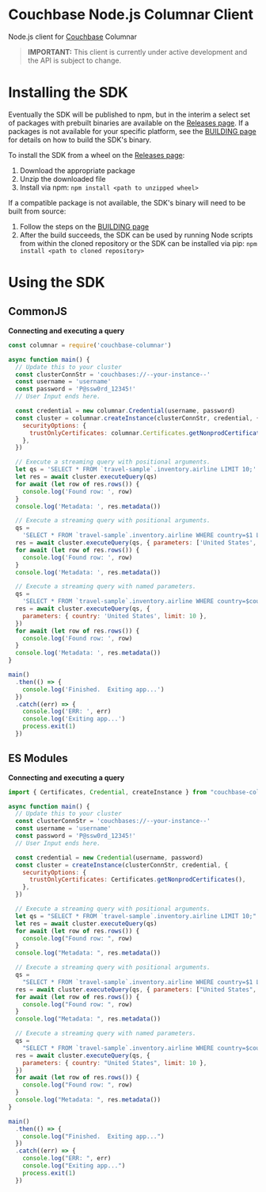 # Couchbase Node.js Columnar Client
Node.js client for [Couchbase](https://couchbase.com) Columnar

>**IMPORTANT:** This client is currently under active development and the API is subject to change.

# Installing the SDK<a id="installing-the-sdk"></a>

Eventually the SDK will be published to npm, but in the interim a select set of packages with prebuilt binaries are available on the [Releases page](https://github.com/couchbaselabs/columnar-nodejs-client/releases).  If a packages is not available for your specific platform, see the [BUILDING page](https://github.com/couchbaselabs/columnar-nodejs-client/blob/main/BUILDING.md) for details on how to build the SDK's binary.

To install the SDK from a wheel on the [Releases page](https://github.com/couchbaselabs/columnar-nodejs-client/releases):
1. Download the appropriate package
2. Unzip the downloaded file
3. Install via npm: `npm install <path to unzipped wheel>`

If a compatible package is not available, the SDK's binary will need to be built from source:
1. Follow the steps on the [BUILDING page](https://github.com/couchbaselabs/columnar-nodejs-client/blob/main/BUILDING.md)
2. After the build succeeds, the SDK can be used by running Node scripts from within the cloned repository or the SDK can be installed via pip: `npm install <path to cloned repository>`

# Using the SDK<a id="using-the-sdk"></a>

## CommonJS
**Connecting and executing a query**
```javascript
const columnar = require('couchbase-columnar')

async function main() {
  // Update this to your cluster
  const clusterConnStr = 'couchbases://--your-instance--'
  const username = 'username'
  const password = 'P@ssw0rd_12345!'
  // User Input ends here.

  const credential = new columnar.Credential(username, password)
  const cluster = columnar.createInstance(clusterConnStr, credential, {
    securityOptions: {
      trustOnlyCertificates: columnar.Certificates.getNonprodCertificates(),
    },
  })

  // Execute a streaming query with positional arguments.
  let qs = 'SELECT * FROM `travel-sample`.inventory.airline LIMIT 10;'
  let res = await cluster.executeQuery(qs)
  for await (let row of res.rows()) {
    console.log('Found row: ', row)
  }
  console.log('Metadata: ', res.metadata())

  // Execute a streaming query with positional arguments.
  qs =
    'SELECT * FROM `travel-sample`.inventory.airline WHERE country=$1 LIMIT $2;'
  res = await cluster.executeQuery(qs, { parameters: ['United States', 10] })
  for await (let row of res.rows()) {
    console.log('Found row: ', row)
  }
  console.log('Metadata: ', res.metadata())

  // Execute a streaming query with named parameters.
  qs =
    'SELECT * FROM `travel-sample`.inventory.airline WHERE country=$country LIMIT $limit;'
  res = await cluster.executeQuery(qs, {
    parameters: { country: 'United States', limit: 10 },
  })
  for await (let row of res.rows()) {
    console.log('Found row: ', row)
  }
  console.log('Metadata: ', res.metadata())
}

main()
  .then(() => {
    console.log('Finished.  Exiting app...')
  })
  .catch((err) => {
    console.log('ERR: ', err)
    console.log('Exiting app...')
    process.exit(1)
  })

```

## ES Modules
**Connecting and executing a query**
```javascript
import { Certificates, Credential, createInstance } from "couchbase-columnar"

async function main() {
  // Update this to your cluster
  const clusterConnStr = 'couchbases://--your-instance--'
  const username = 'username'
  const password = 'P@ssw0rd_12345!'
  // User Input ends here.

  const credential = new Credential(username, password)
  const cluster = createInstance(clusterConnStr, credential, {
    securityOptions: {
      trustOnlyCertificates: Certificates.getNonprodCertificates(),
    },
  })

  // Execute a streaming query with positional arguments.
  let qs = "SELECT * FROM `travel-sample`.inventory.airline LIMIT 10;"
  let res = await cluster.executeQuery(qs)
  for await (let row of res.rows()) {
    console.log("Found row: ", row)
  }
  console.log("Metadata: ", res.metadata())

  // Execute a streaming query with positional arguments.
  qs =
    "SELECT * FROM `travel-sample`.inventory.airline WHERE country=$1 LIMIT $2;"
  res = await cluster.executeQuery(qs, { parameters: ["United States", 10] })
  for await (let row of res.rows()) {
    console.log("Found row: ", row)
  }
  console.log("Metadata: ", res.metadata())

  // Execute a streaming query with named parameters.
  qs =
    "SELECT * FROM `travel-sample`.inventory.airline WHERE country=$country LIMIT $limit;"
  res = await cluster.executeQuery(qs, {
    parameters: { country: "United States", limit: 10 },
  })
  for await (let row of res.rows()) {
    console.log("Found row: ", row)
  }
  console.log("Metadata: ", res.metadata())
}

main()
  .then(() => {
    console.log("Finished.  Exiting app...")
  })
  .catch((err) => {
    console.log("ERR: ", err)
    console.log("Exiting app...")
    process.exit(1)
  })

```